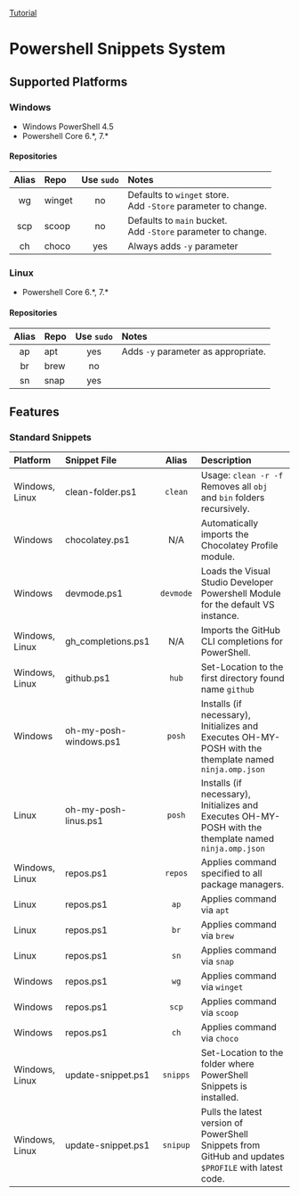 [Tutorial](https://thesharp.ninja/powershell-snippets-tutorial-de75728ba5b0)

# Powershell Snippets System

## Supported Platforms

### Windows

* Windows PowerShell 4.5
* Powershell Core 6.\*, 7.\*

#### Repositories

| Alias | Repo | Use `sudo` | Notes |
| :---: | :--- | :--------: | :---- |
| wg | winget | no | Defaults to `winget` store.<br/>Add `-Store` parameter to change. |
| scp | scoop | no | Defaults to `main` bucket.<br/>Add `-Store` parameter to change. |
| ch | choco | yes | Always adds `-y` parameter |

### Linux

* Powershell Core 6.\*, 7.\*

#### Repositories

| Alias | Repo | Use `sudo` | Notes |
| :---: | :--- | :--------: | :---- |
| ap | apt | yes | Adds `-y` parameter as appropriate. |
| br | brew | no |  |
| sn | snap | yes |  |

## Features

### Standard Snippets

| Platform | Snippet File | Alias | Description |
| :------- | :----------- | :---: | :---------- |
| Windows, Linux | clean-folder.ps1 | `clean` | Usage: `clean -r -f` Removes all `obj` and `bin` folders recursively. |
| Windows | chocolatey.ps1 | N/A | Automatically imports the Chocolatey Profile module. |
| Windows | devmode.ps1 | `devmode` | Loads the Visual Studio Developer Powershell Module for the default VS instance. |
| Windows, Linux | gh_completions.ps1 | N/A | Imports the GitHub CLI completions for PowerShell. |
| Windows, Linux | github.ps1 | `hub` | Set-Location to the first directory found name `github` |
| Windows | oh-my-posh-windows.ps1 | `posh` | Installs (if necessary), Initializes and Executes OH-MY-POSH with the themplate named `ninja.omp.json` |
| Linux | oh-my-posh-linus.ps1 | `posh` | Installs (if necessary), Initializes and Executes OH-MY-POSH with the themplate named `ninja.omp.json` |
| Windows, Linux | repos.ps1 | `repos` | Applies command specified to all package managers. |
| Linux | repos.ps1 | `ap` | Applies command via `apt` |
| Linux | repos.ps1 | `br` | Applies command via `brew` |
| Linux | repos.ps1 | `sn` | Applies command via `snap` |
| Windows | repos.ps1 | `wg` | Applies command via `winget` |
| Windows | repos.ps1 | `scp` | Applies command via `scoop` |
| Windows | repos.ps1 | `ch` | Applies command via `choco` |
| Windows, Linux | update-snippet.ps1 | `snipps` | Set-Location to the folder where PowerShell Snippets is installed. |
| Windows, Linux | update-snippet.ps1 | `snipup` | Pulls the latest version of PowerShell Snippets from GitHub and updates `$PROFILE` with latest code. |
